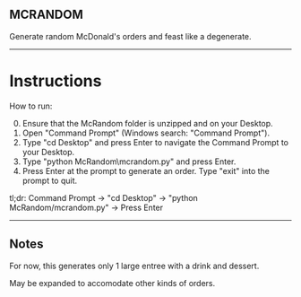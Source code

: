 MCRANDOM
--------

Generate random McDonald's orders
and feast like a degenerate.

------------

Instructions
============

How to run:

 0. Ensure that the McRandom folder is unzipped and on your Desktop.
 1. Open "Command Prompt" (Windows search: "Command Prompt").
 2. Type "cd Desktop" and press Enter to navigate the Command Prompt to your Desktop.
 3. Type "python McRandom\mcrandom.py" and press Enter.
 4. Press Enter at the prompt to generate an order. Type "exit" into the prompt to quit.

tl;dr: Command Prompt -> "cd Desktop" -> "python McRandom/mcrandom.py" -> Press Enter

-----

Notes
-----

For now, this generates only 1 large entree with a drink and dessert.

May be expanded to accomodate other kinds of orders.
